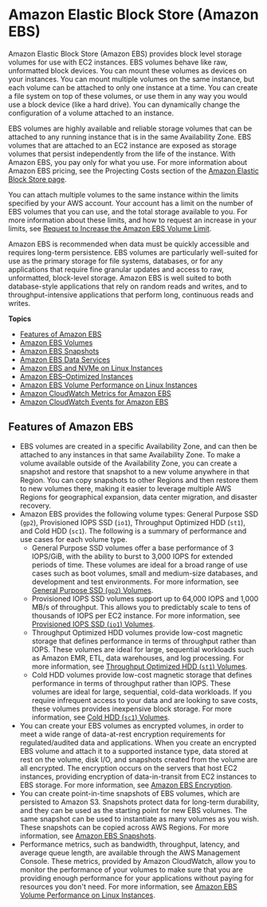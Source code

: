 # Amazon Elastic Block Store \(Amazon EBS\)<a name="AmazonEBS"></a>

Amazon Elastic Block Store \(Amazon EBS\) provides block level storage volumes for use with EC2 instances\. EBS volumes behave like raw, unformatted block devices\. You can mount these volumes as devices on your instances\. You can mount multiple volumes on the same instance, but each volume can be attached to only one instance at a time\. You can create a file system on top of these volumes, or use them in any way you would use a block device \(like a hard drive\)\. You can dynamically change the configuration of a volume attached to an instance\.

EBS volumes are highly available and reliable storage volumes that can be attached to any running instance that is in the same Availability Zone\. EBS volumes that are attached to an EC2 instance are exposed as storage volumes that persist independently from the life of the instance\. With Amazon EBS, you pay only for what you use\. For more information about Amazon EBS pricing, see the Projecting Costs section of the [Amazon Elastic Block Store page](http://aws.amazon.com/ebs/)\.

You can attach multiple volumes to the same instance within the limits specified by your AWS account\. Your account has a limit on the number of EBS volumes that you can use, and the total storage available to you\. For more information about these limits, and how to request an increase in your limits, see [Request to Increase the Amazon EBS Volume Limit](https://console.aws.amazon.com/support/home#/case/create?issueType=service-limit-increase&limitType=service-code-ebs)\.

Amazon EBS is recommended when data must be quickly accessible and requires long\-term persistence\. EBS volumes are particularly well\-suited for use as the primary storage for file systems, databases, or for any applications that require fine granular updates and access to raw, unformatted, block\-level storage\. Amazon EBS is well suited to both database\-style applications that rely on random reads and writes, and to throughput\-intensive applications that perform long, continuous reads and writes\.

**Topics**
+ [Features of Amazon EBS](#ebs-features)
+ [Amazon EBS Volumes](EBSVolumes.md)
+ [Amazon EBS Snapshots](EBSSnapshots.md)
+ [Amazon EBS Data Services](ebs-data-services.md)
+ [Amazon EBS and NVMe on Linux Instances](nvme-ebs-volumes.md)
+ [Amazon EBS–Optimized Instances](EBSOptimized.md)
+ [Amazon EBS Volume Performance on Linux Instances](EBSPerformance.md)
+ [Amazon CloudWatch Metrics for Amazon EBS](using_cloudwatch_ebs.md)
+ [Amazon CloudWatch Events for Amazon EBS](ebs-cloud-watch-events.md)

## Features of Amazon EBS<a name="ebs-features"></a>
+ EBS volumes are created in a specific Availability Zone, and can then be attached to any instances in that same Availability Zone\. To make a volume available outside of the Availability Zone, you can create a snapshot and restore that snapshot to a new volume anywhere in that Region\. You can copy snapshots to other Regions and then restore them to new volumes there, making it easier to leverage multiple AWS Regions for geographical expansion, data center migration, and disaster recovery\.
+ Amazon EBS provides the following volume types: General Purpose SSD \(`gp2`\), Provisioned IOPS SSD \(`io1`\), Throughput Optimized HDD \(`st1`\), and Cold HDD \(`sc1`\)\. The following is a summary of performance and use cases for each volume type\.
  + General Purpose SSD volumes offer a base performance of 3 IOPS/GiB, with the ability to burst to 3,000 IOPS for extended periods of time\. These volumes are ideal for a broad range of use cases such as boot volumes, small and medium\-size databases, and development and test environments\. For more information, see [General Purpose SSD \(`gp2`\) Volumes](EBSVolumeTypes.md#EBSVolumeTypes_gp2)\.
  + Provisioned IOPS SSD volumes support up to 64,000 IOPS and 1,000 MB/s of throughput\. This allows you to predictably scale to tens of thousands of IOPS per EC2 instance\. For more information, see [Provisioned IOPS SSD \(`io1`\) Volumes](EBSVolumeTypes.md#EBSVolumeTypes_piops)\.
  + Throughput Optimized HDD volumes provide low\-cost magnetic storage that defines performance in terms of throughput rather than IOPS\. These volumes are ideal for large, sequential workloads such as Amazon EMR, ETL, data warehouses, and log processing\. For more information, see [Throughput Optimized HDD \(`st1`\) Volumes](EBSVolumeTypes.md#EBSVolumeTypes_st1)\.
  + Cold HDD volumes provide low\-cost magnetic storage that defines performance in terms of throughput rather than IOPS\. These volumes are ideal for large, sequential, cold\-data workloads\. If you require infrequent access to your data and are looking to save costs, these volumes provides inexpensive block storage\. For more information, see [Cold HDD \(`sc1`\) Volumes](EBSVolumeTypes.md#EBSVolumeTypes_sc1)\.
+ You can create your EBS volumes as encrypted volumes, in order to meet a wide range of data\-at\-rest encryption requirements for regulated/audited data and applications\. When you create an encrypted EBS volume and attach it to a supported instance type, data stored at rest on the volume, disk I/O, and snapshots created from the volume are all encrypted\. The encryption occurs on the servers that host EC2 instances, providing encryption of data\-in\-transit from EC2 instances to EBS storage\. For more information, see [Amazon EBS Encryption](EBSEncryption.md)\.
+ You can create point\-in\-time snapshots of EBS volumes, which are persisted to Amazon S3\. Snapshots protect data for long\-term durability, and they can be used as the starting point for new EBS volumes\. The same snapshot can be used to instantiate as many volumes as you wish\. These snapshots can be copied across AWS Regions\. For more information, see [Amazon EBS Snapshots](EBSSnapshots.md)\. 
+ Performance metrics, such as bandwidth, throughput, latency, and average queue length, are available through the AWS Management Console\. These metrics, provided by Amazon CloudWatch, allow you to monitor the performance of your volumes to make sure that you are providing enough performance for your applications without paying for resources you don't need\. For more information, see [Amazon EBS Volume Performance on Linux Instances](EBSPerformance.md)\.